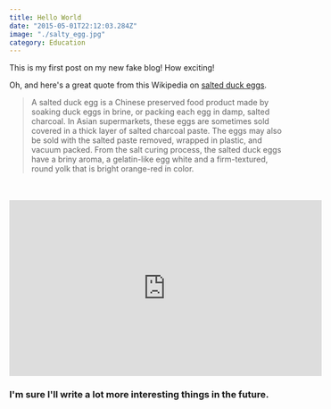 ```yaml
---
title: Hello World
date: "2015-05-01T22:12:03.284Z"
image: "./salty_egg.jpg"
category: Education
---
```


<title-2>This is my first post on my new fake blog! How exciting!</title-2>

Oh, and here's a great quote from this Wikipedia on
[salted duck eggs](http://en.wikipedia.org/wiki/Salted_duck_egg).

> A salted duck egg is a Chinese preserved food product made by soaking duck
> eggs in brine, or packing each egg in damp, salted charcoal. In Asian
> supermarkets, these eggs are sometimes sold covered in a thick layer of salted
> charcoal paste. The eggs may also be sold with the salted paste removed,
> wrapped in plastic, and vacuum packed. From the salt curing process, the
> salted duck eggs have a briny aroma, a gelatin-like egg white and a
> firm-textured, round yolk that is bright orange-red in color.

<br/>
<br/>

<iframe width="560" height="315" src="https://www.youtube.com/embed/dHHmUF9gs70" frameborder="0" allowfullscreen></iframe>

### I'm sure I'll write a lot more interesting things in the future.
